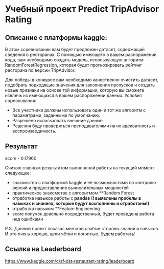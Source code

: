 # Учебный проект Predict TripAdvisor Rating

## Описание с платформы kaggle:
В этом соревновании вам будет предложен датасет, содержащий сведения о ресторанах. С помощью имеющего в вашем распоряжении кода, вам необходимо создать модель, использующую алгоритм RandomForestRegression, которая будет прогнозировать рейтинг ресторана по версии TripAdvidor.

Для победы в конкурсе вам необходимо качественно очистить датасет, подобрать подходящие значения для заполнения пропусков и создать новые признаки на основе той информации, которую вы сможете извлечь из имеющихся в вашем распоряжении данных.
Условия соревнования:
- Все участники должны использовать один и тот же алгоритм с параметрами, заданными по умолчанию.
- Разрешено использовать внешние данные.
- Решения буду проверяться преподавателями на их адекватность и воспроизводимость.

## Результат
score - 0.17960

Считаю главным результатом выполненой работы на текущий момент следующее:
- знакомство с платформой kaggle и её возможностями по контролю версий и предоставление вычислительных мощностей
- практическое знакомство с алгоритмом **Random Forest
- отработка навыков работы с **pandas** **(! выявлены пробелы в навыках и знаниях, которые будут восполнены и отработаны!)**
- отработка навыком **Feature Engineering
- score получен довольно посредственный, будет проведена работа над ошибками

P.S. Данный проект показал мне мои слабые стороны знаний и навыков. И это очень хорошо, цели чётки и понятные. Будем работать!

## Ссылка на Leaderboard
https://www.kaggle.com/c/sf-dst-restaurant-rating/leaderboard
